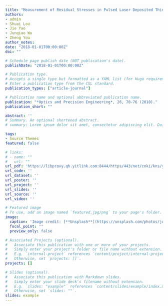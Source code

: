 ```yaml
---
title: "Measurement of Residual Stresses in Pulsed Laser Deposited Thin Films."
authors:
- admin
- Shuai Lou
- Jie Yao
- Junqiao Wu
- Zheng You
author_notes:
date: "2018-01-01T00:00:00Z"
doi: ""

# Schedule page publish date (NOT publication's date).
publishDate: "2018-01-01T00:00:00Z"

# Publication type.
# Accepts a single type but formatted as a YAML list (for Hugo requirements).
# Enter a publication type from the CSL standard.
publication_types: ["article-journal"]

# Publication name and optional abbreviated publication name.
publication: "*Optics and Precision Engineering*, 26, 70-76 (2018)."
publication_short: ""

abstract: ''
# Summary. An optional shortened abstract.
# summary: Lorem ipsum dolor sit amet, consectetur adipiscing elit. Duis posuere tellus ac convallis placerat. Proin tincidunt magna sed ex sollicitudin condimentum.

tags:
- Source Themes
featured: false

# links:
# - name: ""
#   url: ""
url_pdf: 'https://libproxy.qh.yitlink.com:8444/https/443/net/cnki/kns/yitlink/kcms2/article/abstract?v=fNwONIwGMRJVDPM6ajlLBPkOlBhxsLdMJEb7f6H-MQZgwCTCII9DeC6zCv89_6hgM3lm23pTPv4RibusmhZm0PD3GFkDxC__hbSwWlVDj4DuaOSSb-cn5a09h3cyKnBk8RRz-_fJsMMa0iRYhnsAoCBUHc6s9aJ-2TwJOEZPHCZ87eH_REX7pL7w0YXmTmvR&uniplatform=NZKPT&language=CHS'
url_code: ''
url_dataset: ''
url_poster: ''
url_project: ''
url_slides: ''
url_source: ''
url_video: ''

# Featured image
# To use, add an image named `featured.jpg/png` to your page's folder. 
image:
  caption: 'Image credit: [**Unsplash**](https://unsplash.com/photos/jdD8gXaTZsc)'
  focal_point: ""
  preview_only: false

# Associated Projects (optional).
#   Associate this publication with one or more of your projects.
#   Simply enter your project's folder or file name without extension.
#   E.g. `internal-project` references `content/project/internal-project/index.md`.
#   Otherwise, set `projects: []`.
projects: []

# Slides (optional).
#   Associate this publication with Markdown slides.
#   Simply enter your slide deck's filename without extension.
#   E.g. `slides: "example"` references `content/slides/example/index.md`.
#   Otherwise, set `slides: ""`.
slides: example
---
```


